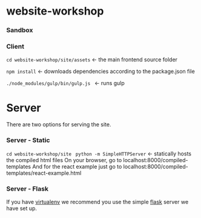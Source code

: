 # website-workshop

### Sandbox ###

### Client ###
```cd website-workshop/site/assets``` <- the main frontend source folder

```npm install``` <- downloads dependencies according to the package.json file

```./node_modules/gulp/bin/gulp.js ``` <- runs gulp

# Server #
There are two options for serving the site.

### Server - Static ###
```cd website-workshop/site ```
```python -m SimpleHTTPServer``` <- statically hosts the compiled html files 
On your browser, go to localhost:8000/compiled-templates
And for the react example just go to localhost:8000/compiled-templates/react-example.html

### Server - Flask ###
If you have [virtualenv](https://virtualenv.pypa.io/en/latest/) we recommend you use the simple 
[flask](http://flask.pocoo.org/) server we have set up. 

